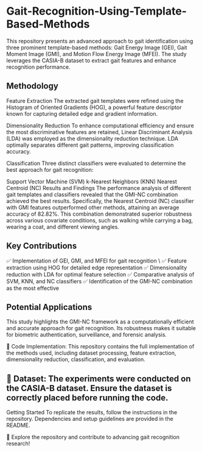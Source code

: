 # Gait-Recognition-Using-Template-Based-Methods
This repository presents an advanced approach to gait identification using three prominent template-based methods: Gait Energy Image (GEI), Gait Moment Image (GMI), and Motion Flow Energy Image (MFEI). The study leverages the CASIA-B dataset to extract gait features and enhance recognition performance.

## Methodology
Feature Extraction
The extracted gait templates were refined using the Histogram of Oriented Gradients (HOG), a powerful feature descriptor known for capturing detailed edge and gradient information.

Dimensionality Reduction
To enhance computational efficiency and ensure the most discriminative features are retained, Linear Discriminant Analysis (LDA) was employed as the dimensionality reduction technique. LDA optimally separates different gait patterns, improving classification accuracy.

Classification
Three distinct classifiers were evaluated to determine the best approach for gait recognition:

Support Vector Machine (SVM)
k-Nearest Neighbors (KNN)
Nearest Centroid (NC)
Results and Findings
The performance analysis of different gait templates and classifiers revealed that the GMI-NC combination achieved the best results. Specifically, the Nearest Centroid (NC) classifier with GMI features outperformed other methods, attaining an average accuracy of 82.82%. This combination demonstrated superior robustness across various covariate conditions, such as walking while carrying a bag, wearing a coat, and different viewing angles.

## Key Contributions
✅ Implementation of GEI, GMI, and MFEI for gait recognition \\
✅ Feature extraction using HOG for detailed edge representation
✅ Dimensionality reduction with LDA for optimal feature selection
✅ Comparative analysis of SVM, KNN, and NC classifiers
✅ Identification of the GMI-NC combination as the most effective

## Potential Applications
This study highlights the GMI-NC framework as a computationally efficient and accurate approach for gait recognition. Its robustness makes it suitable for biometric authentication, surveillance, and forensic analysis.

🔹 Code Implementation: This repository contains the full implementation of the methods used, including dataset processing, feature extraction, dimensionality reduction, classification, and evaluation.

## 📌 Dataset: The experiments were conducted on the CASIA-B dataset. Ensure the dataset is correctly placed before running the code.

Getting Started
To replicate the results, follow the instructions in the repository. Dependencies and setup guidelines are provided in the README.

🚀 Explore the repository and contribute to advancing gait recognition research!
